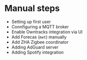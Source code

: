 # Manual steps
- Setting up first user
- Connfiguring a MQTT broker
- Enable Owntracks integration via UI
- Add Forecas (`met`) manually
- Add ZHA Zigbee coordinator
- Adding AdGuard server
- Adding Spotify integration


